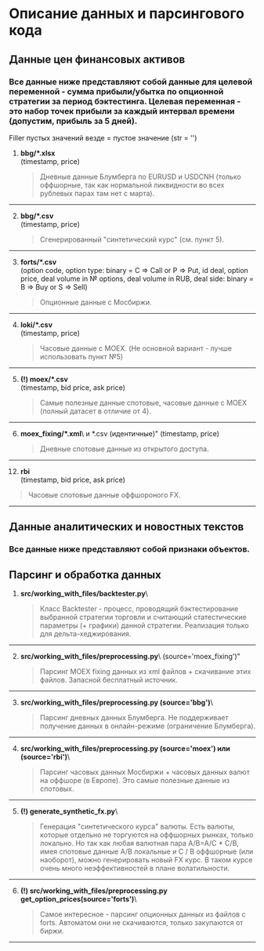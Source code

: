 Описание данных и парсингового кода
===================================

Данные цен финансовых активов
-----------------------------
### Все данные ниже представляют собой данные для целевой переменной - сумма прибыли/убытка по опционной стратегии за период бэктестинга. Целевая переменная - это набор точек прибыли за каждый интервал времени (допустим, прибыль за 5 дней).

Filler пустых значений везде = пустое значение (str = '')

1. **bbg/*.xlsx**\
    (timestamp, price)
    > Дневные данные Блумберга по EURUSD и USDCNH (только оффшорные, так как нормальной ликвидности во всех рублевых парах там нет с марта).
***
2. **bbg/*.csv**\
   (timestamp, price)
   > Cгенерированный "синтетический курс" (см. пункт 5).
***
3. **forts/*.csv**\
   (option code, option type: binary = C => Call or P => Put, id deal, option price, deal volume in № options, deal volume in RUB, deal side: binary = B => Buy or S => Sell)
   > Опционные данные с Мосбиржи.
***
4. **loki/*.csv**\
   (timestamp, price)
   > Часовые данные с MOEX. (Не основной вариант - лучше использовать пункт №5)
***
5. **(!) moex/*.csv**\
   (timestamp, bid price, ask price)
   > Самые полезные данные спотовые, часовые данные с MOEX (полный датасет в отличие от 4).
***
6. **moex_fixing/*.xml**\ и *.csv (идентичные)"
   (timestamp, price)
   > Дневные спотовые данные из открытого доступа.
***
12. **rbi**\
   (timestamp, bid price, ask price)
   > Часовые спотовые данные оффшороного FX.
***

Данные аналитических и новостных текстов
----------------------------------------
### Все данные ниже представляют собой признаки объектов.


Парсинг и обработка данных
--------------------------
1. **src/working_with_files/backtester.py**\
   > Класс Backtester - процесс, проводящий бэктестирование выбранной стратегии торговли и считающий статестические параметры (+ графики) данной стратегии. Реализация только для дельта-хеджирования.
***
2. **src/working_with_files/preprocessing.py**\ (source='moex_fixing')"
   > Парсинг MOEX fixing данных из xml файлов + скачивание этих файлов. Запасной бесплатный источник.
***
3. **src/working_with_files/preprocessing.py (source='bbg')**\ 
   > Парсинг дневных данных Блумберга. Не поддерживает получение данных в онлайн-режиме (ограничение Блумберга).
***
4. **src/working_with_files/preprocessing.py (source='moex') или (source='rbi')**\
   > Парсинг часовых данных Мосбиржи + часовых данных валют на оффшоре (в Европе). Это самые полезные данные из спотовых.
***
5. **(!) generate_synthetic_fx.py**\ 
   > Генерация "синтетического курса" валюты. Есть валюты, которые отдельно не торгуются на оффшорных рынках, только локально. Но так как любая валютная пара A/B=A/C * C/B, имея спотовые данные A/B локальные и C / B оффшорные (или наоборот), можно генерировать новый FX курс. В таком курсе очень много неэффективностей в плане волатильности.
***
6. **(!) src/working_with_files/preprocessing.py get_option_prices(source='forts')**\
   > Самое интересное - парсинг опционных данных из файлов с forts. Автоматом они не скачиваются, только закупаются от биржи.
***
